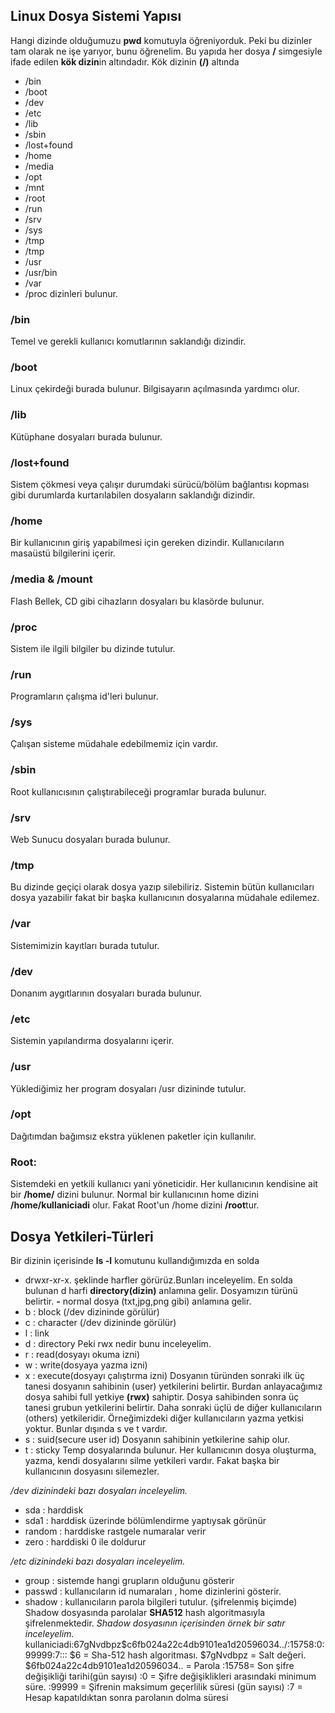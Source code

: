 ## Linux Dosya Sistemi Yapısı
Hangi dizinde olduğumuzu **pwd** komutuyla öğreniyorduk. Peki bu dizinler tam olarak ne işe yarıyor, bunu öğrenelim.
Bu yapıda her dosya **/** simgesiyle ifade edilen **kök dizin**in altındadır.
Kök dizinin **(/)** altında
- /bin
- /boot
- /dev
- /etc
- /lib
- /sbin
- /lost+found
- /home
- /media
- /opt
- /mnt
- /root
- /run
- /srv
- /sys
- /tmp 
- /tmp
- /usr
- /usr/bin
- /var
- /proc
dizinleri bulunur.
### /bin
Temel ve gerekli kullanıcı komutlarının saklandığı dizindir.
### /boot
Linux çekirdeği burada bulunur. Bilgisayarın açılmasında yardımcı olur.
### /lib
Kütüphane dosyaları burada bulunur.
### /lost+found
Sistem çökmesi veya çalışır durumdaki sürücü/bölüm bağlantısı kopması gibi durumlarda kurtarılabilen dosyaların saklandığı dizindir.
### /home
Bir kullanıcının giriş yapabilmesi için gereken dizindir. Kullanıcıların masaüstü bilgilerini içerir. 
### /media & /mount 
Flash Bellek, CD gibi cihazların dosyaları bu klasörde bulunur.
### /proc 
Sistem ile ilgili bilgiler bu dizinde tutulur.
### /run
Programların çalışma id'leri bulunur.
### /sys 
Çalışan sisteme müdahale edebilmemiz için vardır.
### /sbin
Root kullanıcısının çalıştırabileceği programlar burada bulunur.
### /srv
Web Sunucu dosyaları burada bulunur.
### /tmp
Bu dizinde geçiçi olarak dosya yazıp silebiliriz. Sistemin bütün kullanıcıları dosya yazabilir fakat bir başka kullanıcının dosyalarına müdahale edilemez.
### /var 
Sistemimizin kayıtları burada tutulur.
### /dev
Donanım aygıtlarının dosyaları burada bulunur.
### /etc
Sistemin yapılandırma dosyalarını içerir.
### /usr
Yüklediğimiz her program dosyaları /usr dizininde tutulur.
### /opt 
Dağıtımdan bağımsız ekstra yüklenen paketler için kullanılır.
### Root: 
Sistemdeki en yetkili kullanıcı yani yöneticidir.
Her kullanıcının kendisine ait bir **/home/** dizini bulunur. Normal bir kullanıcının home dizini **/home/kullaniciadi** olur. Fakat Root'un /home dizini **/root**tur. 

## Dosya Yetkileri-Türleri
Bir dizinin içerisinde **ls -l** komutunu kullandığımızda en solda 
- drwxr-xr-x.
şeklinde harfler görürüz.Bunları inceleyelim.
En solda bulunan d harfi **directory(dizin)** anlamına gelir. Dosyamızın türünü belirtir. **-** normal dosya (txt,jpg,png gibi) anlamına gelir. 
- b : block (/dev dizininde görülür) 
- c : character (/dev dizininde görülür)
- l : link
- d : directory 
Peki rwx nedir bunu inceleyelim. 
- r : read(dosyayı okuma izni)
- w : write(dosyaya yazma izni)
- x : execute(dosyayı çalıştırma izni)
Dosyanın türünden sonraki ilk üç tanesi dosyanın sahibinin (user) yetkilerini belirtir. Burdan anlayacağımız dosya sahibi full yetkiye **(rwx)** sahiptir. Dosya sahibinden sonra üç tanesi grubun yetkilerini belirtir. Daha sonraki üçlü de diğer kullanıcıların (others) yetkileridir. Örneğimizdeki diğer kullanıcıların yazma yetkisi yoktur. 
Bunlar dışında s ve t vardır.
- s : suid(secure user id) 
Dosyanın sahibinin yetkilerine sahip olur. 
- t : sticky
Temp dosyalarında bulunur. Her kullanıcının dosya oluşturma, yazma, kendi dosyalarını silme yetkileri vardır. Fakat başka bir kullanıcının 
dosyasını silemezler. 

*/dev dizinindeki bazı dosyaları inceleyelim.*
- sda : harddisk 
- sda1 : harddisk üzerinde bölümlendirme yaptıysak görünür
- random : harddiske rastgele numaralar verir
- zero : harddiski 0 ile doldurur

*/etc dizinindeki bazı dosyaları inceleyelim.*
- group : sistemde hangi grupların olduğunu gösterir
- passwd : kullanıcıların id numaraları , home dizinlerini gösterir. 
- shadow : kullanıcıların parola bilgileri tutulur. (şifrelenmiş biçimde)
Shadow dosyasında parolalar **SHA512** hash algoritmasıyla şifrelenmektedir. 
*Shadow dosyasının içerisinden örnek bir satır inceleyelim.*
kullaniciadi:$6$7gNvdbpz$c6fb024a22c4db9101ea1d20596034../:15758:0:99999:7:::
$6 = Sha-512 hash algoritması.
$7gNvdbpz = Salt değeri.
$6fb024a22c4db9101ea1d20596034.. = Parola
:15758= Son şifre değişikliği tarihi(gün sayısı)
:0 = Şifre değişiklikleri arasındaki minimum süre.
:99999 = Şifrenin maksimum geçerlilik süresi (gün sayısı)
:7 = Hesap kapatıldıktan sonra parolanın dolma süresi
